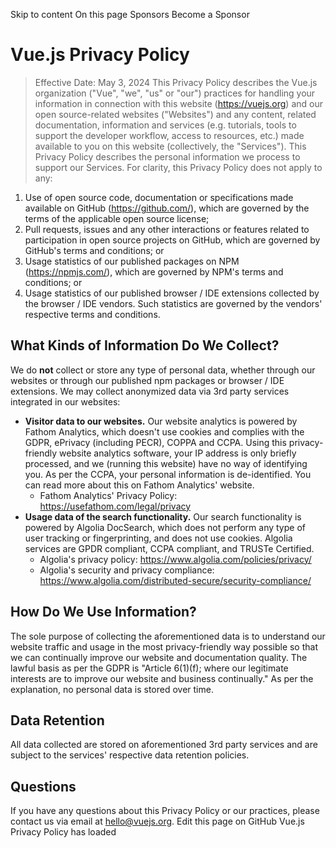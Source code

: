 Skip to content
On this page
Sponsors
Become a Sponsor
# Vue.js Privacy Policy ​
> Effective Date: May 3, 2024
This Privacy Policy describes the Vue.js organization ("Vue", "we", "us" or "our") practices for handling your information in connection with this website (https://vuejs.org) and our open source-related websites ("Websites") and any content, related documentation, information and services (e.g. tutorials, tools to support the developer workflow, access to resources, etc.) made available to you on this website (collectively, the "Services"). This Privacy Policy describes the personal information we process to support our Services.
For clarity, this Privacy Policy does not apply to any:
  1. Use of open source code, documentation or specifications made available on GitHub (https://github.com/), which are governed by the terms of the applicable open source license;
  2. Pull requests, issues and any other interactions or features related to participation in open source projects on GitHub, which are governed by GitHub's terms and conditions; or
  3. Usage statistics of our published packages on NPM (https://npmjs.com/), which are governed by NPM's terms and conditions; or
  4. Usage statistics of our published browser / IDE extensions collected by the browser / IDE vendors. Such statistics are governed by the vendors' respective terms and conditions.


## What Kinds of Information Do We Collect? ​
We do **not** collect or store any type of personal data, whether through our websites or through our published npm packages or browser / IDE extensions.
We may collect anonymized data via 3rd party services integrated in our websites:
  * **Visitor data to our websites.** Our website analytics is powered by Fathom Analytics, which doesn't use cookies and complies with the GDPR, ePrivacy (including PECR), COPPA and CCPA. Using this privacy-friendly website analytics software, your IP address is only briefly processed, and we (running this website) have no way of identifying you. As per the CCPA, your personal information is de-identified. You can read more about this on Fathom Analytics' website.
    * Fathom Analytics' Privacy Policy: https://usefathom.com/legal/privacy
  * **Usage data of the search functionality.** Our search functionality is powered by Algolia DocSearch, which does not perform any type of user tracking or fingerprinting, and does not use cookies. Algolia services are GPDR compliant, CCPA compliant, and TRUSTe Certified.
    * Algolia's privacy policy: https://www.algolia.com/policies/privacy/
    * Algolia's security and privacy compliance: https://www.algolia.com/distributed-secure/security-compliance/


## How Do We Use Information? ​
The sole purpose of collecting the aforementioned data is to understand our website traffic and usage in the most privacy-friendly way possible so that we can continually improve our website and documentation quality. The lawful basis as per the GDPR is "Article 6(1)(f); where our legitimate interests are to improve our website and business continually." As per the explanation, no personal data is stored over time.
## Data Retention ​
All data collected are stored on aforementioned 3rd party services and are subject to the services' respective data retention policies.
## Questions ​
If you have any questions about this Privacy Policy or our practices, please contact us via email at hello@vuejs.org.
Edit this page on GitHub
Vue.js Privacy Policy has loaded
